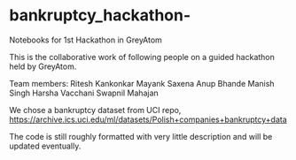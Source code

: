 # bankruptcy_hackathon-
Notebooks for 1st Hackathon in GreyAtom

This is the collaborative work of following people on a guided hackathon held by GreyAtom.

Team members:
Ritesh Kankonkar
Mayank Saxena
Anup Bhande
Manish Singh
Harsha Vacchani
Swapnil Mahajan

We chose a bankruptcy dataset from UCI repo,
https://archive.ics.uci.edu/ml/datasets/Polish+companies+bankruptcy+data

The code is still roughly formatted with very little description and will be updated eventually.
